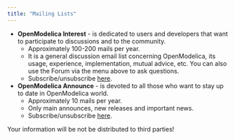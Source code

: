 ```yaml
---
title: "Mailing Lists"
---
```

<ul>
<li><strong>OpenModelica Interest</strong> -&nbsp;is dedicated to users and developers that want to participate to discussions and to the community.
<ul>
<li>Approximately 100-200 mails per year.</li>
<li>It is a general discussion email list concerning OpenModelica, its usage, experience, implementation, mutual advice, etc. You can also use the Forum via the menu above to ask questions.</li>
<li>Subscribe/unsubscribe&nbsp;<a href="https://lists.liu.se/mailman/listinfo/openmodelicainterest.ida" target="_blank">here</a>.</li>
</ul>
</li>
<li><strong>OpenModelica Announce</strong> -&nbsp;is devoted to all those who want to stay up to date in OpenModelica world.
<ul>
<li>Approximately 10 mails per year.</li>
<li>Only main announces, new releases and important news.</li>
<li>Subscribe/unsubscribe <a href="https://lists.liu.se/mailman/listinfo/openmodelicaannounce1.ida" target="_blank">here</a>.</li>
</ul>
</li>
</ul>
<p>Your information will be not be distributed to third parties!</p>